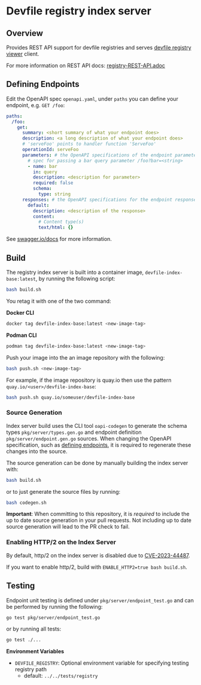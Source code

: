 # Devfile registry index server

## Overview

Provides REST API support for devfile registries and serves [devfile registry viewer](https://github.com/devfile/registry-viewer) client.

For more information on REST API docs: [registry-REST-API.adoc](registry-REST-API.adoc)

## Defining Endpoints

Edit the OpenAPI spec `openapi.yaml`, under `paths` you can define your endpoint, e.g. `GET /foo`:

```yaml
paths:
  /foo:
    get:
      summary: <short summary of what your endpoint does>
      description: <a long description of what your endpoint does>
      # 'serveFoo' points to handler function 'ServeFoo'
      operationId: serveFoo
      parameters: # the OpenAPI specifications of the endpoint parameters
        # spec for passing a bar query parameter /foo?bar=<string>
        - name: bar
          in: query
          description: <description for parameter>
          required: false
          schema:
            type: string
      responses: # the OpenAPI specifications for the endpoint responses
        default:
          description: <description of the response>
          content:
            # Content type(s)
            text/html: {}
```

See [swagger.io/docs](https://swagger.io/docs/specification/paths-and-operations) for more information.

## Build

The registry index server is built into a container image, `devfile-index-base:latest`, by running the following script:

```sh
bash build.sh
```

You retag it with one of the two command:

**Docker CLI**

```sh
docker tag devfile-index-base:latest <new-image-tag>
```

**Podman CLI**

```sh
podman tag devfile-index-base:latest <new-image-tag>
```

Push your image into the an image repository with the following:

```sh
bash push.sh <new-image-tag>
```

For example, if the image repository is quay.io then use the pattern `quay.io/<user>/devfile-index-base`:

```sh
bash push.sh quay.io/someuser/devfile-index-base
```

### Source Generation

Index server build uses the CLI tool `oapi-codegen` to generate the schema types `pkg/server/types.gen.go` and endpoint definition `pkg/server/endpoint.gen.go` sources. When changing the OpenAPI specification, such as [defining endpoints](#defining-endpoints), it is required to regenerate these changes into the source.

The source generation can be done by manually building the index server with:

```bash
bash build.sh
```

or to just generate the source files by running:

```bash
bash codegen.sh
```

**Important**: When committing to this repository, it is _required_ to include the up to date source generation in your pull requests. Not including up to date source generation will lead to the PR check to fail.

### Enabling HTTP/2 on the Index Server

By default, http/2 on the index server is disabled due to [CVE-2023-44487](https://github.com/advisories/GHSA-qppj-fm5r-hxr3).

If you want to enable http/2, build with `ENABLE_HTTP2=true bash build.sh`.

## Testing

Endpoint unit testing is defined under `pkg/server/endpoint_test.go` and can be performed by running the following:

```sh
go test pkg/server/endpoint_test.go
```

or by running all tests:

```sh
go test ./...
```

**Environment Variables**

- `DEVFILE_REGISTRY`: Optional environment variable for specifying testing registry path
  - default: `../../tests/registry`

